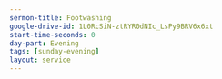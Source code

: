 ```yaml
---
sermon-title: Footwashing
google-drive-id: 1L0RcSiN-ztRYR0dNIc_LsPy9BRV6x6xt
start-time-seconds: 0
day-part: Evening
tags: [sunday-evening]
layout: service
---
```

